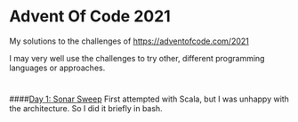 # Advent Of Code 2021
My solutions to the challenges of https://adventofcode.com/2021

I may very well use the challenges to try other, different programming languages or approaches.

#

####[Day 1: Sonar Sweep](https://adventofcode.com/2021/day/1)
First attempted with Scala, but I was unhappy with the architecture. So I did it briefly in bash.
